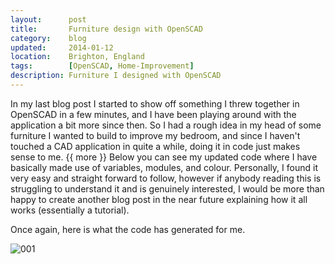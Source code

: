 ```yaml
---
layout:      post
title:       Furniture design with OpenSCAD
category:    blog
updated:     2014-01-12
location:    Brighton, England
tags:        [OpenSCAD, Home-Improvement]
description: Furniture I designed with OpenSCAD
---
```

In my last blog post I started to show off something I threw together in OpenSCAD in a few minutes, and I have been playing around with the application a bit more since then. So I had a rough idea in my head of some furniture I wanted to build to improve my bedroom, and since I haven't touched a CAD application in quite a while, doing it in code just makes sense to me.
{{ more }}
Below you can see my updated code where I have basically made use of variables, modules, and colour. Personally, I found it very easy and straight forward to follow, however if anybody reading this is struggling to understand it and is genuinely interested, I would be more than happy to create another blog post in the near future explaining how it all works (essentially a tutorial).

<script src="https://gist.github.com/Cyberlane/a4e04b2dfec64a4ef989.js"></script>

Once again, here is what the code has generated for me.

![001]

[001]: /Content/blog_images/tv_cabinet.png